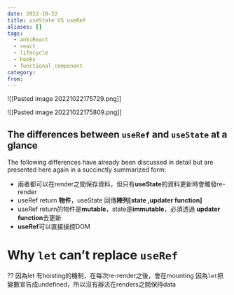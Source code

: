 ```yaml
---
date: 2022-10-22
title: useState VS useRef
aliases: []
tags:
  - ankiReact
  - react
  - lifecycle
  - hooks
  - functional_component
category: 
from: 
---
```

![[Pasted image 20221022175729.png]]

![[Pasted image 20221022175809.png]]
## The differences between `useRef` and `useState` at a glance

The following differences have already been discussed in detail but are presented here again in a succinctly summarized form:

- 兩者都可以在render之間保存資料，但只有**useState**的資料更新時會觸發re-render
- useRef return **物件**，useState 回傳**陣列[state ,updater function]**
- useRef return的物件是**mutable**，state是**immutable**，必須透過 **updater function**去更新
- **useRef**可以直接操控DOM

# Why `let` can’t replace `useRef`
??
因為let 有hoisting的機制，在每次re-render之後，會在mounting 因為`let`把變數宣告成undefined，所以沒有辦法在renders之間保持data